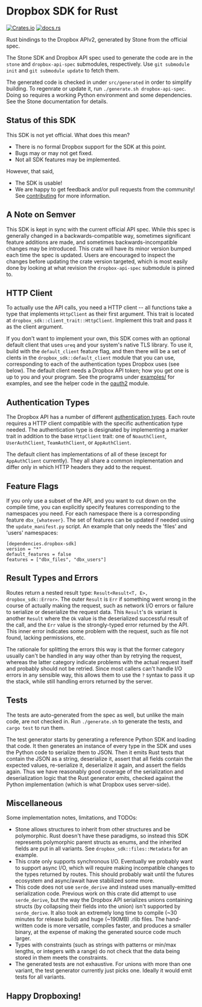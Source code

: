 # Dropbox SDK for Rust

[![Crates.io](https://img.shields.io/crates/v/dropbox-sdk)](https://crates.io/crates/dropbox-sdk)
[![docs.rs](https://docs.rs/dropbox-sdk/badge.svg)](https://docs.rs/dropbox-sdk/)

Rust bindings to the Dropbox APIv2, generated by Stone from the official spec.

The Stone SDK and Dropbox API spec used to generate the code are in the `stone`
and `dropbox-api-spec` submodules, respectively. Use `git submodule init` and
`git submodule update` to fetch them.

The generated code is checked in under `src/generated` in order to simplify
building. To regenrate or update it, run `./generate.sh dropbox-api-spec`.
Doing so requires a working Python environment and some dependencies. See the
Stone documentation for details.

## Status of this SDK

This SDK is not yet official. What does this mean?
* There is no formal Dropbox support for the SDK at this point.
* Bugs may or may not get fixed.
* Not all SDK features may be implemented.

However, that said,
* The SDK is usable!
* We are happy to get feedback and/or pull requests from the community! See
[contributing](CONTRIBUTING.md) for more information.

## A Note on Semver

This SDK is kept in sync with the current official API spec. While this spec is
generally changed in a backwards-compatible way, sometimes significant feature
additions are made, and sometimes backwards-incompatible changes may be
introduced. This crate will have its minor version bumped each time the spec is
updated. Users are encouraged to inspect the changes before updating the crate
version targeted, which is most easily done by looking at what revision the
`dropbox-api-spec` submodule is pinned to.

## HTTP Client

To actually use the API calls, you need a HTTP client -- all functions take a
type that implements `HttpClient` as their first argument.  This trait is
located at `dropbox_sdk::client_trait::HttpClient`. Implement this trait and
pass it as the client argument.

If you don't want to implement your own, this SDK comes with an optional
default client that uses `ureq` and your system's native TLS library.  To use
it, build with the `default_client` feature flag, and then there will be a
set of clents in the `dropbox_sdk::default_client` module that you can use,
corresponding to each of the authentication types Dropbox uses (see below). The
default client needs a Dropbox API token; how you get one is up to you and your
program. See the programs under [examples/](examples/) for examples, and see
the helper code in the [oauth2](src/oauth2.rs) module.

## Authentication Types

The Dropbox API has a number of different [authentication types]. Each route
requires a HTTP client compatible with the specific authentication type needed.
The authentication type is designated by implementing a marker trait in
addition to the base `HttpClient` trait: one of `NoauthClient`,
`UserAuthClient`, `TeamAuthClient`, or `AppAuthClient`.

The default client has implementations of all of these (except for
`AppAuthClient` currently). They all share a common implementation and differ
only in which HTTP headers they add to the request.

[authentication types]: https://www.dropbox.com/developers/reference/auth-types

## Feature Flags

If you only use a subset of the API, and you want to cut down on the compile
time, you can explicitly specify features corresponding to the namespaces you
need. For each namespace there is a corresponding feature `dbx_{whatever}`. The
set of features can be updated if needed using the `update_manifest.py` script.
An example that only needs the 'files' and 'users' namespaces:
```
[dependencies.dropbox-sdk]
version = "*"
default_features = false
features = ["dbx_files", "dbx_users"]
```

## Result Types and Errors

Routes return a nested result type: `Result<Result<T, E>, dropbox_sdk::Error>`.
The outer `Result` is `Err` if something went wrong in the course of actually
making the request, such as network I/O errors or failure to serialize or
deserialize the request data. This `Result`'s `Ok` variant is another `Result`
where the `Ok` value is the deserialized successful result of the call, and the
`Err` value is the strongly-typed error returned by the API. This inner error
indicates some problem with the request, such as file not found, lacking
permissions, etc.

The rationale for splitting the errors this way is that the former category
usually can't be handled in any way other than by retrying the request, whereas
the latter category indicate problems with the actual request itself and
probably should not be retried. Since most callers can't handle I/O errors in
any sensible way, this allows them to use the `?` syntax to pass it up the
stack, while still handling errors returned by the server.

## Tests

The tests are auto-generated from the spec as well, but unlike the main code,
are not checked in. Run `./generate.sh` to generate the tests, and `cargo test`
to run them.

The test generator starts by generating a reference Python SDK and loading that
code. It then generates an instance of every type in the SDK and uses the
Python code to serialize them to JSON. Then it emits Rust tests that contain
the JSON as a string, deserialize it, assert that all fields contain the
expected values, re-serialize it, deserialize it again, and assert the fields
again. Thus we have reasonably good coverage of the serialization and
deserialization logic that the Rust generator emits, checked against the Python
implementation (which is what Dropbox uses server-side).

## Miscellaneous

Some implementation notes, limitations, and TODOs:
 * Stone allows structures to inherit from other structures and be polymorphic.
   Rust doesn't have these paradigms, so instead this SDK represents
   polymorphic parent structs as enums, and the inherited fields are put in all
   variants.  See `dropbox_sdk::files::Metadata` for an example.
 * This crate only supports synchronous I/O. Eventually we probably want to
   support async I/O, which will require making incompatible changes to the
   types returned by routes. This should probably wait until the futures
   ecosystem and async/await have stabilized some more.
 * This code does not use `serde_derive` and instead uses manually-emitted
   serialization code. Previous work on this crate did attempt to use
   `serde_derive`, but the way the Dropbox API serializes unions containing
   structs (by collapsing their fields into the union) isn't supported by
   `serde_derive`. It also took an extremely long time to compile (~30 minutes
   for release build) and huge (~190MB) .rlib files. The hand-written code is
   more versatile, compiles faster, and produces a smaller binary, at the
   expense of making the generated source code much larger.
 * Types with constraints (such as strings with patterns or min/max lengths, or
   integers with a range) do not check that the data being stored in them meets
   the constraints.
 * The generated tests are not exhaustive. For unions with more than one
   variant, the test generator currently just picks one. Ideally it would emit
   tests for all variants.

## Happy Dropboxing!
